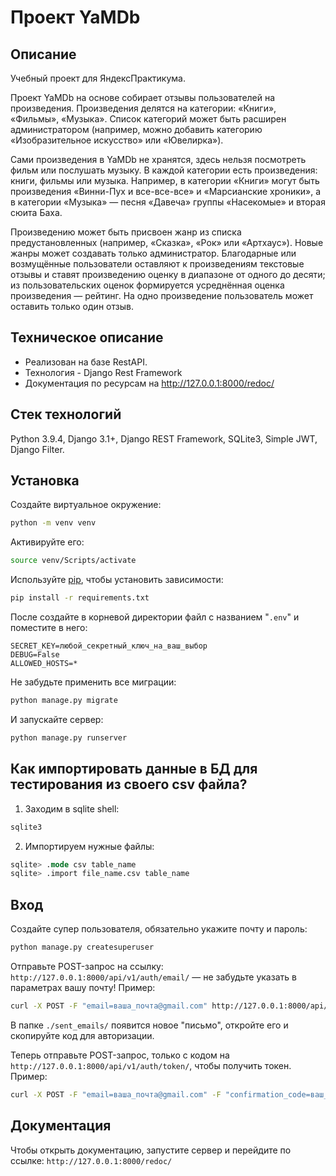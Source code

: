 # Проект YaMDb

## Описание
Учебный проект для ЯндексПрактикума.

Проект YaMDb на основе собирает отзывы пользователей на произведения. Произведения делятся на категории: «Книги», «Фильмы», «Музыка». Список категорий может быть расширен администратором (например, можно добавить категорию «Изобразительное искусство» или «Ювелирка»).

Сами произведения в YaMDb не хранятся, здесь нельзя посмотреть фильм или послушать музыку.
В каждой категории есть произведения: книги, фильмы или музыка. Например, в категории «Книги» могут быть произведения «Винни-Пух и все-все-все» и «Марсианские хроники», а в категории «Музыка» — песня «Давеча» группы «Насекомые» и вторая сюита Баха.

Произведению может быть присвоен жанр из списка предустановленных (например, «Сказка», «Рок» или «Артхаус»). Новые жанры может создавать только администратор.
Благодарные или возмущённые пользователи оставляют к произведениям текстовые отзывы  и ставят произведению оценку в диапазоне от одного до десяти; из пользовательских оценок формируется усреднённая оценка произведения — рейтинг. На одно произведение пользователь может оставить только один отзыв.

## Техническое описание
* Реализован на базе RestAPI.
* Технология - Django Rest Framework
* Документация по ресурсам на http://127.0.0.1:8000/redoc/

## Стек технологий
Python 3.9.4, Django 3.1+, Django REST Framework, SQLite3, Simple JWT, Django Filter.

## Установка
Создайте виртуальное окружение:
```bash
python -m venv venv
```
Активируйте его:
```bash
source venv/Scripts/activate
```
Используйте [pip](https://pip.pypa.io/en/stable/), чтобы установить зависимости:
```bash
pip install -r requirements.txt
```
После создайте в корневой директории файл с названием "```.env```" и поместите в него:
```
SECRET_KEY=любой_секретный_ключ_на_ваш_выбор
DEBUG=False
ALLOWED_HOSTS=*
```
Не забудьте применить все миграции:
```bash
python manage.py migrate
```
И запускайте сервер:
```bash
python manage.py runserver
```

## Как импортировать данные в БД для тестирования из своего csv файла?
1. Заходим в sqlite shell:
```bash
sqlite3
```

2. Импортируем нужные файлы:
```sql
sqlite> .mode csv table_name
sqlite> .import file_name.csv table_name
```

## Вход
Создайте супер пользователя, обязательно укажите почту и пароль:
```bash
python manage.py createsuperuser
```
Отправьте POST-запрос на ссылку: ```http://127.0.0.1:8000/api/v1/auth/email/``` — не забудьте указать в параметрах вашу почту!
Пример:
```bash
curl -X POST -F "email=ваша_почта@gmail.com" http://127.0.0.1:8000/api/v1/auth/email/
```
В папке ```./sent_emails/``` появится новое "письмо", откройте его и скопируйте код для авторизации.

Теперь отправьте POST-запрос, только с кодом на ```http://127.0.0.1:8000/api/v1/auth/token/```, чтобы получить токен. Пример:
```bash
curl -X POST -F "email=ваша_почта@gmail.com" -F "confirmation_code=ваш_код" http://127.0.0.1:8000/api/v1/auth/token/
```

## Документация
Чтобы открыть документацию, запустите сервер и перейдите по ссылке:
```http://127.0.0.1:8000/redoc/```